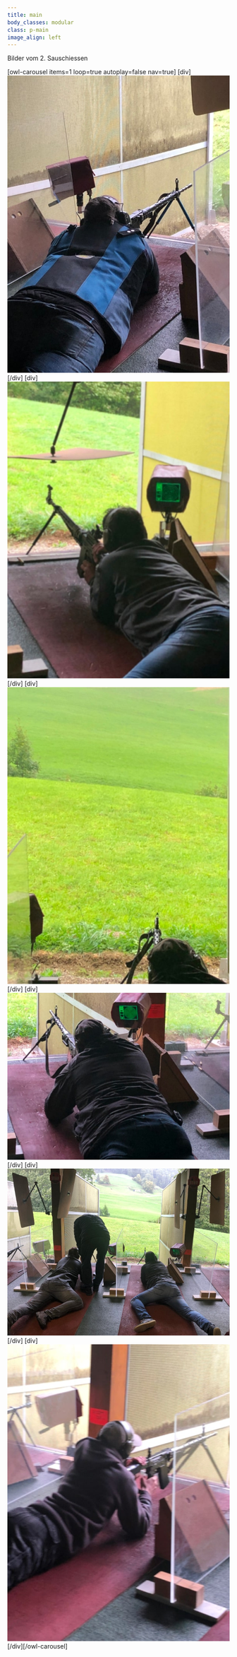 ```yaml
---
title: main
body_classes: modular
class: p-main
image_align: left
---
```


Bilder vom 2. Sauschiessen

[owl-carousel items=1 loop=true autoplay=false nav=true]
[div]
![Bild Sauschiessen](Sauschiessen_1-min.jpg?lightbox)  
[/div]
[div]
![Bild Sauschiessen](Sauschiessen_2-min.jpg?lightbox)  
[/div]
[div]
![Bild Sauschiessen](Sauschiessen_3-min.jpg?lightbox)  
[/div]
[div]
![Bild Sauschiessen](Sauschiessen_4-min.jpg?lightbox)  
[/div]
[div]
![Bild Sauschiessen](Sauschiessen_5-min.jpg?lightbox)  
[/div]
[div]
![Bild Sauschiessen](Sauschiessen_6-min.jpg?lightbox)  
[/div][/owl-carousel]